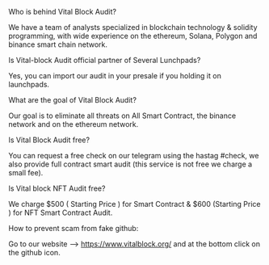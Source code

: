 Who is behind Vital Block Audit?

We have a team of analysts specialized in blockchain technology & solidity programming, with wide experience on the ethereum, Solana, Polygon and binance smart chain network.

Is Vital-block Audit official partner of Several Lunchpads?

Yes, you can import our audit in your presale if you holding it on launchpads.

What are the goal of Vital Block Audit?

Our goal is to eliminate all threats on All Smart Contract, the binance network and on the ethereum network.

Is Vital Block Audit free?

You can request a free check on our telegram using the hastag #check, we also provide full contract smart audit (this service is not free we charge a small fee).

Is Vital block NFT Audit free?

We charge $500 ( Starting Price ) for Smart Contract & $600 (Starting Price ) for NFT Smart Contract Audit.

How to prevent scam from fake github:

Go to our website --> https://www.vitalblock.org/ and at the bottom click on the github icon.

